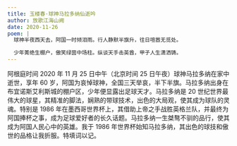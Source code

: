 ```yaml
---
title: 玉楼春·球神马拉多纳仙逝吟
author: 放歌江海山阙
date: 2020-11-26
poem: |
  球神半夜西天去，阿国一时倾泪雨。行人静默半旗升，往日喧嚣无觅处。

  少年菁绝生棚户，傲笑绿茵中场柱。纵谈天手击英酋，甲子人生潇洒铸。
---
```


阿根庭时间 2020 年 11 月 25 日中午（北京时间 25 日午夜）球神马拉多纳在家中逝世，享年 60 岁，阿国为哀悼球神，全国三天举哀，半下半旗。马拉多纳出身在布宜诺斯艾利斯城的棚户区，少年便显露出足球天才。马拉多纳是 20 世纪世界最伟大的球星，其精准的脚法，娴熟的带球技术，出色的大局观，使其成为球队的灵魂。特别是 1986 年在墨西哥世界杯上，其借助上帝之手战胜英格兰队，并最终为阿国捧杯之事，成为足球爱好者的长久话题。马拉多纳一生桀骜不驯的品行，使其成为阿国人民心中的英雄。我于 1986 年世界杯始知马拉多纳，其出色的球技和傲世的品格让我折服。特填词以记。

